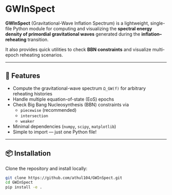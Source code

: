 # GWInSpect

**GWInSpect** (Gravitational-Wave Inflation Spectrum) is a lightweight, single-file Python module for computing and visualizing the **spectral energy density of primordial gravitational waves** generated during the **inflation–reheating** transition.  

It also provides quick utilities to check **BBN constraints** and visualize multi-epoch reheating scenarios.

---

## 🚀 Features

- Compute the gravitational-wave spectrum `Ω_GW(f)` for arbitrary reheating histories  
- Handle multiple equation-of-state (EoS) epochs  
- Check Big Bang Nucleosynthesis (BBN) constraints via  
  - `piecewise` (recommended)  
  - `intersection`  
  - `weaker`  
- Minimal dependencies (`numpy`, `scipy`, `matplotlib`)  
- Simple to import — just one Python file!

---

## 📦 Installation

Clone the repository and install locally:

```bash
git clone https://github.com/athul104/GWInSpect.git
cd GWInSpect
pip install -e .
